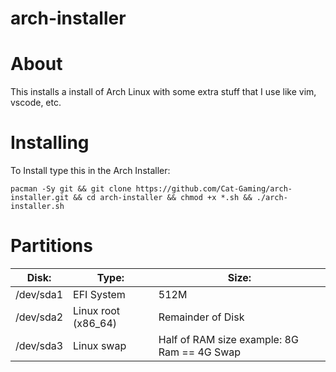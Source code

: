 # arch-installer

# About
This installs a install of Arch Linux with some extra stuff that I use like vim, vscode, etc.

# Installing

To Install type this in the Arch Installer:
```
pacman -Sy git && git clone https://github.com/Cat-Gaming/arch-installer.git && cd arch-installer && chmod +x *.sh && ./arch-installer.sh
```

# Partitions

| Disk:     	| Type:               	| Size:                                       	|
|-----------	|---------------------	|---------------------------------------------	|
| /dev/sda1 	| EFI System          	| 512M                                        	|
| /dev/sda2 	| Linux root (x86_64) 	| Remainder of Disk                           	|
| /dev/sda3 	| Linux swap          	| Half of RAM size example: 8G Ram == 4G Swap 	|
